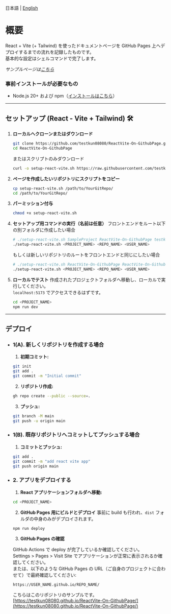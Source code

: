 日本語 | [English](README_EN.md)
# 概要
React + Vite (+ Tailwind) を使ったドキュメントページを GitHub Pages 上へデプロイするまでの流れを記録したものです。  
基本的な設定はシェルコマンドで完了します。

*サンプルページは[こちら](https://testkun08080.github.io/ReactVite-On-GithubPage/)*

### 事前インストールが必要なもの
- Node.js 20+ および npm（[インストールはこちら](https://nodejs.org/en/download/)）

---

## セットアップ (React - Vite + Tailwind) 🛠️

1. **ローカルへクローンまたはダウンロード**
   ```bash
   git clone https://github.com/testkun08080/ReactVite-On-GithubPage.git
   cd ReactVite-On-GithubPage
   ```
   またはスクリプトのみダウンロード
   ```bash
   curl -o setup-react-vite.sh https://raw.githubusercontent.com/testkun08080/ReactVite-On-GithubPage/main/setup-react-vite.sh
   ```

2. **ページを作成したいリポジトリにスクリプトをコピー**
   ```bash
   cp setup-react-vite.sh /path/to/YourGitRepo/
   cd /path/to/YourGitRepo/
   ```

3. **パーミッション付与**
   ```bash
   chmod +x setup-react-vite.sh
   ```

4. **セットアップ用コマンドの実行（名前は任意）**
   フロントエンドをルート以下の別フォルダに作成したい場合
   ```bash
   # ./setup-react-vite.sh SampleProject ReactVite-On-GithubPage testkun08080
   ./setup-react-vite.sh <PROJECT_NAME> <REPO_NAME> <USER_NAME>
   ```

   もしくは新しいリポジトリのルートをフロントエンドと同じにしたい場合
   ```bash
   # ./setup-react-vite.sh ReactVite-On-GithubPage ReactVite-On-GithubPage testkun08080
   ./setup-react-vite.sh <PROJECT_NAME> <REPO_NAME> <USER_NAME>
   ```

5. **ローカルでテスト**
   作成されたプロジェクトフォルダへ移動し、ローカルで実行してください。  
   `localhost:5173` でアクセスできるはずです。
   ```bash
   cd <PROJECT_NAME>
   npm run dev
   ```

---

## デプロイ

- ### 1(A). 新しくリポジトリを作成する場合

  1. **初期コミット:** 
    ```bash
    git init
    git add .
    git commit -m "Initial commit"
    ```
  2. **リポジトリ作成:** 
    ```bash
    gh repo create --public --source=.
    ```
  3. **プッシュ:** 
    ```bash
    git branch -M main
    git push -u origin main
    ```

- ### 1(B). 既存リポジトリへコミットしてプッシュする場合
  1. **コミットとプッシュ:**
    ```bash
    git add .
    git commit -m "add react vite app"
    git push origin main
    ```

- ### 2. アプリをデプロイする
  1. **React アプリケーションフォルダへ移動:** 
    ```bash
    cd <PROJECT_NAME>
    ```
  2. **GitHub Pages 用にビルドとデプロイ**
    事前に build も行われ、`dist` フォルダの中身のみがデプロイされます。
    ```bash
    npm run deploy
    ```
  3. **GitHub Pages の確認**

    GitHub Actions で deploy が完了しているか確認してください。  
    Settings > Pages > Visit Site でアプリケーションが正常に表示されるか確認してください。  
    または、以下のような GitHub Pages の URL（ご自身のプロジェクトに合わせて）で最終確認してください:

    ```
    https://USER_NAME.github.io/REPO_NAME/
    ```

    こちらはこのリポジトリのサンプルです。  
    [https://testkun08080.github.io/ReactVite-On-GithubPage/](https://testkun08080.github.io/ReactVite-On-GithubPage/)

